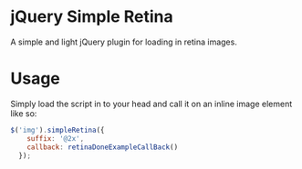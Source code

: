 # jQuery Simple Retina
A simple and light jQuery plugin for loading in retina images.

# Usage
Simply load the script in to your head and call it on an inline image element like so:

```javascript
$('img').simpleRetina({
    suffix: '@2x',
    callback: retinaDoneExampleCallBack()
  });
```


